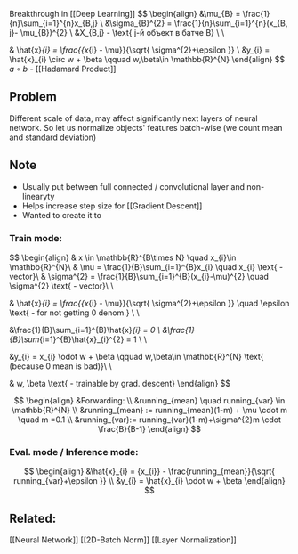 Breakthrough in [[Deep Learning]]
$$
\begin{align}
&\mu_{B} = \frac{1}{n}\sum_{i=1}^{n}x_{B,j} \\
&\sigma_{B}^{2} = \frac{1}{n}\sum_{i=1}^{n}(x_{B, j}- \mu_{B})^{2} \\
&X_{B,j} - \text{ j-й объект в батче B} \\ \\


& \hat{x}_{i} = \frac{{x_{i} - \mu}}{\sqrt{ \sigma^{2}+\epsilon }}  \\
&y_{i} = \hat{x}_{i} \circ w + \beta \qquad w,\beta\in \mathbb{R}^{N} 
\end{align}
$$
$a \circ b$ - [[Hadamard Product]] 


## Problem
Different scale of data, may affect significantly next layers of neural network. So let us normalize objects' features batch-wise (we count mean and standard deviation)

## Note
- Usually put between full connected / convolutional layer and non-linearyty
- Helps increase step size for [[Gradient Descent]]
- Wanted to create it to 


### Train mode:
$$
\begin{align}
& x \in \mathbb{R}^{B\times N} \quad x_{i}\in \mathbb{R}^{N}\\
& \mu = \frac{1}{B}\sum_{i=1}^{B}x_{i} \quad x_{i} \text{ - vector}\\
& \sigma^{2} = \frac{1}{B}\sum_{i=1}^{B}(x_{i}-\mu)^{2} \quad \sigma^{2} \text{ - vector}\\ \\

& \hat{x}_{i} = \frac{{x_{i} - \mu}}{\sqrt{ \sigma^{2}+\epsilon }} \quad \epsilon \text{ - for not getting 0 denom.}  \\ \\

&\frac{1}{B}\sum_{i=1}^{B}\hat{x}_{i} = 0  \\
&\frac{1}{B}\sum_{i=1}^{B}\hat{x}_{i}^{2} = 1  \\ \\

&y_{i} = x_{i} \odot w + \beta \qquad w,\beta\in \mathbb{R}^{N} \text{ (because 0 mean is bad)}\\ \\

& w, \beta  \text{ - trainable by grad. descent}
\end{align}
$$

$$
\begin{align}
&Forwarding: \\
&running_{mean} \quad running_{var} \in \mathbb{R}^{N} \\
&running_{mean} := running_{mean}(1-m) + \mu \cdot m \quad m =0.1 \\
&running_{var}:= running_{var}(1-m)+\sigma^{2}m \cdot \frac{B}{B-1}
\end{align}
$$

### Eval. mode / Inference mode:
$$
\begin{align}
&\hat{x}_{i} = {x_{i}} - \frac{running_{mean}}{\sqrt{ running_{var}+\epsilon }} \\
&y_{i} = \hat{x}_{i} \odot w + \beta
\end{align}
$$

## Related:
[[Neural Network]]
[[2D-Batch Norm]]
[[Layer Normalization]]